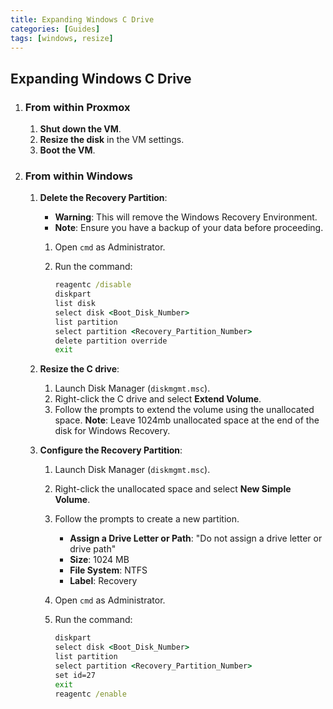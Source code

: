 ```yaml
---
title: Expanding Windows C Drive
categories: [Guides]
tags: [windows, resize]
---
```


## Expanding Windows C Drive

1. ### From within Proxmox

   1. **Shut down the VM**.
   2. **Resize the disk** in the VM settings.
   3. **Boot the VM**.

2. ### From within Windows

   1. **Delete the Recovery Partition**:
      - **Warning**: This will remove the Windows Recovery Environment.
      - **Note**: Ensure you have a backup of your data before proceeding.
      1. Open `cmd` as Administrator.
      2. Run the command:

            ```cmd
            reagentc /disable
            diskpart
            list disk
            select disk <Boot_Disk_Number>
            list partition
            select partition <Recovery_Partition_Number>
            delete partition override
            exit
            ```

   2. **Resize the C drive**:
      1. Launch Disk Manager (`diskmgmt.msc`).
      2. Right-click the C drive and select **Extend Volume**.
      3. Follow the prompts to extend the volume using the unallocated space.
         **Note**: Leave 1024mb unallocated space at the end of the disk for Windows Recovery.
   3. **Configure the Recovery Partition**:
      1. Launch Disk Manager (`diskmgmt.msc`).
      2. Right-click the unallocated space and select **New Simple Volume**.
      3. Follow the prompts to create a new partition.
         - **Assign a Drive Letter or Path**: "Do not assign a drive letter or drive path"
         - **Size**: 1024 MB
         - **File System**: NTFS
         - **Label**: Recovery
      4. Open `cmd` as Administrator.
      5. Run the command:

         ```cmd
         diskpart
         select disk <Boot_Disk_Number>
         list partition
         select partition <Recovery_Partition_Number>
         set id=27
         exit
         reagentc /enable
         ```
